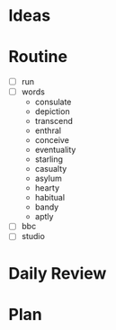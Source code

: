 # Ideas
# Routine
- [ ] run
- [ ] words
	- consulate
	- depiction
	- transcend
	- enthral
	- conceive
	- eventuality
	- starling
	- casualty
	- asylum
	- hearty
	- habitual
	- bandy
	- aptly
- [ ] bbc
- [ ] studio
# Daily Review

# Plan
